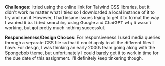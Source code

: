 **Challenges**:
I tried using the online link for Tailwind CSS libraries, but it didn't work no matter what I tried so I downloaded a local instance of it to try and run it. However, I had insane issues trying to get it to format the way I wanted it to. I tried searching using Google and ChatGPT why it wasn't working, but got pretty much nothing successful.


**Responsiveness/Design Choices**:
For responsiveness I used media queries through a separate CSS file so that it could apply to all the different files I have. For design, I was thinking an early 2000s team going along with the Spongebob theme, but unfortunately I could barely get it to work in time for the due date of this assignment. I'll definitely keep tinkering though. 

